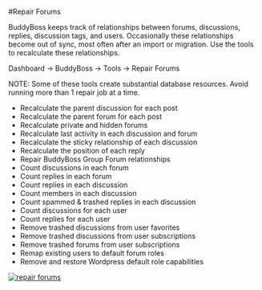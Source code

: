 #Repair Forums

BuddyBoss keeps track of relationships between forums, discussions, replies, discussion tags, and users. Occasionally these relationships become out of sync, most often after an import or migration. Use the tools to recalculate these relationships.

Dashboard -> BuddyBoss -> Tools -> Repair Forums

NOTE: Some of these tools create substantial database resources. Avoid running more than 1 repair job at a time.

*   Recalculate the parent discussion for each post
*   Recalculate the parent forum for each post
*   Recalculate private and hidden forums
*   Recalculate last activity in each discussion and forum
*   Recalculate the sticky relationship of each discussion
*   Recalculate the position of each reply
*   Repair BuddyBoss Group Forum relationships
*   Count discussions in each forum
*   Count replies in each forum
*   Count replies in each discussion
*   Count members in each discussion
*   Count spammed & trashed replies in each discussion
*   Count discussions for each user
*   Count replies for each user
*   Remove trashed discussions from user favorites
*   Remove trashed discussions from user subscriptions
*   Remove trashed forums from user subscriptions
*   Remap existing users to default forum roles
*   Remove and restore Wordpress default role capabilities

[![repair forums](https://www.buddyboss.com/resources/wp-content/uploads/2019/01/repairforums-1024x692.jpg)](https://www.buddyboss.com/resources/wp-content/uploads/2019/01/repairforums.jpg)